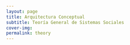 ```yaml
---
layout: page
title: Arquitectura Conceptual
subtitle: Teoría General de Sistemas Sociales
cover-img: 
permalink: theory
---
```

